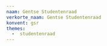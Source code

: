 ```yaml
---
naam: Gentse Studentenraad
verkorte_naam: Gentse Studentenraad
konvent: gsr
themes:
  -  studentenraad
---
```

